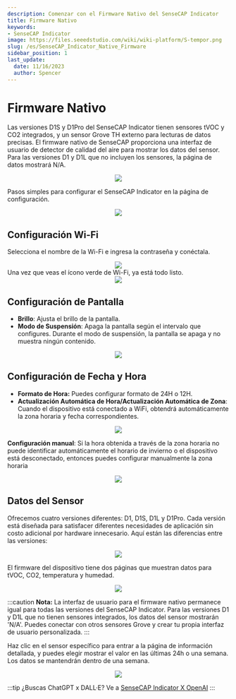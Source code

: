 ```yaml
---
description: Comenzar con el Firmware Nativo del SenseCAP Indicator
title: Firmware Nativo
keywords:
- SenseCAP Indicator
image: https://files.seeedstudio.com/wiki/wiki-platform/S-tempor.png
slug: /es/SenseCAP_Indicator_Native_Firmware
sidebar_position: 1
last_update:
  date: 11/16/2023
  author: Spencer
---
```


# **Firmware Nativo**

Las versiones D1S y D1Pro del SenseCAP Indicator tienen sensores tVOC y CO2 integrados, y un sensor Grove TH externo para lecturas de datos precisas. El firmware nativo de SenseCAP proporciona una interfaz de usuario de detector de calidad del aire para mostrar los datos del sensor. Para las versiones D1 y D1L que no incluyen los sensores, la página de datos mostrará N/A.

<div align="center"><img width={480} src="https://files.seeedstudio.com/wiki/SenseCAP/SenseCAP_Indicator/SenseCAP_Indicator_8.png"/></div>

Pasos simples para configurar el SenseCAP Indicator en la página de configuración.

<div align="center"><img width={480} src="https://files.seeedstudio.com/wiki/SenseCAP/SenseCAP_Indicator/setting.png"/></div>

## **Configuración Wi-Fi**

Selecciona el nombre de la Wi-Fi e ingresa la contraseña y conéctala.

<div align="center"><img width={480} src="https://files.seeedstudio.com/wiki/SenseCAP/SenseCAP_Indicator/SenseCAP_Indicator_9.png"/></div>
Una vez que veas el ícono verde de Wi-Fi, ya está todo listo.

<div align="center"><img width={400} src="https://files.seeedstudio.com/wiki/SenseCAP/SenseCAP_Indicator/SenseCAP_Indicator_10.png"/></div>

## **Configuración de Pantalla**

- **Brillo**: Ajusta el brillo de la pantalla.
- **Modo de Suspensión**: Apaga la pantalla según el intervalo que configures. Durante el modo de suspensión, la pantalla se apaga y no muestra ningún contenido.

<div align="center"><img width={400} src="https://files.seeedstudio.com/wiki/SenseCAP/SenseCAP_Indicator/SenseCAP_Indicator_15.png"/></div>

## **Configuración de Fecha y Hora**

- **Formato de Hora:** Puedes configurar formato de 24H o 12H.
- **Actualización Automática de Hora/Actualización Automática de Zona**: Cuando el dispositivo está conectado a WiFi, obtendrá automáticamente la zona horaria y fecha correspondientes.

<div align="center"><img width={400} src="https://files.seeedstudio.com/wiki/SenseCAP/SenseCAP_Indicator/SenseCAP_Indicator_16.png"/></div>

**Configuración manual**: Si la hora obtenida a través de la zona horaria no puede identificar automáticamente el horario de invierno o el dispositivo está desconectado, entonces puedes configurar manualmente la zona horaria

<div align="center"><img width={400} src="https://files.seeedstudio.com/wiki/SenseCAP/SenseCAP_Indicator/SenseCAP_Indicator_17.png"/></div>

## **Datos del Sensor**

Ofrecemos cuatro versiones diferentes: D1, D1S, D1L y D1Pro. Cada versión está diseñada para satisfacer diferentes necesidades de aplicación sin costo adicional por hardware innecesario. Aquí están las diferencias entre las versiones:

<div align="center"><img width={400} src="https://files.seeedstudio.com/wiki/SenseCAP/SenseCAP_Indicator/version.png"/></div>

El firmware del dispositivo tiene dos páginas que muestran datos para tVOC, CO2, temperatura y humedad.

<div align="center"><img width={400} src="https://files.seeedstudio.com/wiki/SenseCAP/SenseCAP_Indicator/SenseCAP_Indicator_12.png"/></div>

:::caution **Nota:**
La interfaz de usuario para el firmware nativo permanece igual para todas las versiones del SenseCAP Indicator. Para las versiones D1 y D1L que no tienen sensores integrados, los datos del sensor mostrarán 'N/A'. Puedes conectar con otros sensores Grove y crear tu propia interfaz de usuario personalizada.
:::

Haz clic en el sensor específico para entrar a la página de información detallada, y puedes elegir mostrar el valor en las últimas 24h o una semana. Los datos se mantendrán dentro de una semana.

<div align="center"><img width={400} src="https://files.seeedstudio.com/wiki/SenseCAP/SenseCAP_Indicator/SenseCAP_Indicator_13.png"/></div>

:::tip ¿Buscas ChatGPT x DALL·E?
Ve a [SenseCAP Indicator X OpenAI](/es/SenseCAP_Indicator_OpenAI_X_Overview)
:::
